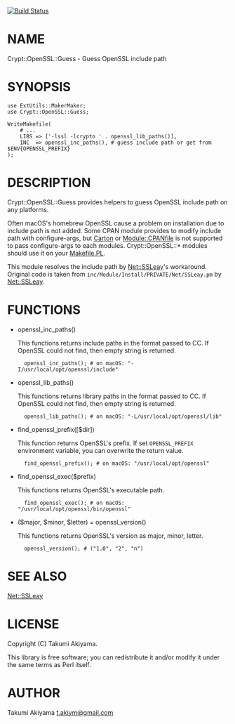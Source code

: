 [![Build Status](https://travis-ci.org/akiym/Crypt-OpenSSL-Guess.svg?branch=master)](https://travis-ci.org/akiym/Crypt-OpenSSL-Guess)
# NAME

Crypt::OpenSSL::Guess - Guess OpenSSL include path

# SYNOPSIS

    use ExtUtils::MakerMaker;
    use Crypt::OpenSSL::Guess;

    WriteMakefile(
        # ...
        LIBS => ['-lssl -lcrypto ' . openssl_lib_paths()],
        INC  => openssl_inc_paths(), # guess include path or get from $ENV{OPENSSL_PREFIX}
    );

# DESCRIPTION

Crypt::OpenSSL::Guess provides helpers to guess OpenSSL include path on any platforms.

Often macOS's homebrew OpenSSL cause a problem on installation due to include path is not added.
Some CPAN module provides to modify include path with configure-args, but [Carton](https://metacpan.org/pod/Carton) or [Module::CPANfile](https://metacpan.org/pod/Module%3A%3ACPANfile)
is not supported to pass configure-args to each modules. Crypt::OpenSSL::\* modules should use it on your [Makefile.PL](https://metacpan.org/pod/Makefile.PL).

This module resolves the include path by [Net::SSLeay](https://metacpan.org/pod/Net%3A%3ASSLeay)'s workaround.
Original code is taken from `inc/Module/Install/PRIVATE/Net/SSLeay.pm` by [Net::SSLeay](https://metacpan.org/pod/Net%3A%3ASSLeay).

# FUNCTIONS

- openssl\_inc\_paths()

    This functions returns include paths in the format passed to CC. If OpenSSL could not find, then empty string is returned.

        openssl_inc_paths(); # on macOS: "-I/usr/local/opt/openssl/include"

- openssl\_lib\_paths()

    This functions returns library paths in the format passed to CC. If OpenSSL could not find, then empty string is returned.

        openssl_lib_paths(); # on macOS: "-L/usr/local/opt/openssl/lib"

- find\_openssl\_prefix(\[$dir\])

    This function returns OpenSSL's prefix. If set `OPENSSL_PREFIX` environment variable, you can overwrite the return value.

        find_openssl_prefix(); # on macOS: "/usr/local/opt/openssl"

- find\_openssl\_exec($prefix)

    This functions returns OpenSSL's executable path.

        find_openssl_exec(); # on macOS: "/usr/local/opt/openssl/bin/openssl"

- ($major, $minor, $letter) = openssl\_version()

    This functions returns OpenSSL's version as major, minor, letter.

        openssl_version(); # ("1.0", "2", "n")

# SEE ALSO

[Net::SSLeay](https://metacpan.org/pod/Net%3A%3ASSLeay)

# LICENSE

Copyright (C) Takumi Akiyama.

This library is free software; you can redistribute it and/or modify
it under the same terms as Perl itself.

# AUTHOR

Takumi Akiyama <t.akiym@gmail.com>
